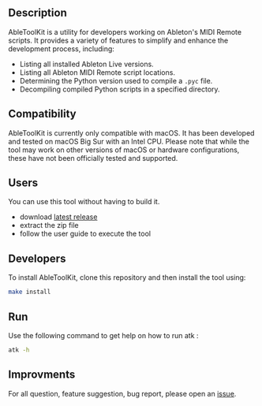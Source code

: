 ## Description

AbleToolKit is a utility for developers working on Ableton's MIDI Remote scripts. It provides a variety of features to simplify and enhance the development process, including:

- Listing all installed Ableton Live versions.
- Listing all Ableton MIDI Remote script locations.
- Determining the Python version used to compile a `.pyc` file.
- Decompiling compiled Python scripts in a specified directory.

## Compatibility

AbleToolKit is currently only compatible with macOS.
It has been developed and tested on macOS Big Sur with an Intel CPU. Please note that while the tool may work on other versions of macOS or hardware configurations, these have not been officially tested and supported.


## Users

You can use this tool without having to build it.
- download [latest release](https://github.com/elzinko/abletoolkit/releases)
- extract the zip file
- follow the user guide to execute the tool

## Developers

To install AbleToolKit, clone this repository and then install the tool using:

```bash
make install
```

## Run

Use the following command to get help on how to run atk :

```bash
atk -h
```

## Improvments

For all question, feature suggestion, bug report, please open an [issue](https://github.com/elzinko/abletoolkit/issues/new/choose).
